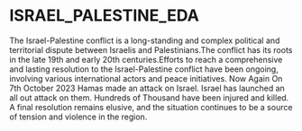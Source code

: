 # ISRAEL_PALESTINE_EDA
The Israel-Palestine conflict is a long-standing and complex political and territorial dispute between Israelis and Palestinians.The conflict has its roots in the late 19th 
and early 20th centuries.Efforts to reach a comprehensive and lasting resolution to the Israel-Palestine conflict have been ongoing, involving various international actors and 
peace initiatives.
Now Again On 7th October 2023 Hamas made an attack on Israel.
Israel has launched an all out attack on them. Hundreds of Thousand have been injured and killed.
A final resolution remains elusive, and the situation continues to be a source of tension and violence in the region.
